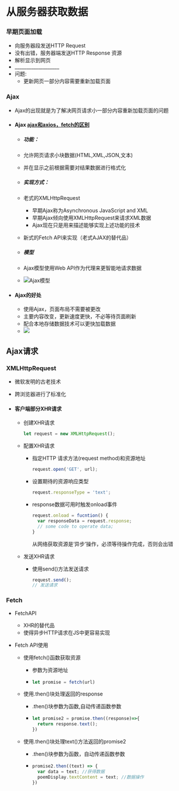 # 从服务器获取数据

### 早期页面加载

+ 向服务器段发送HTTP Request
+ 没有出错，服务器端发送HTTP Response 资源
+ 解析显示到网页
+ \_\_\_\_\_\_\_\_\_\_\_\_\_\_\_\_\_\_\_
+ 问题:
  + 更新网页一部分内容需要重新加载页面

### Ajax

+ Ajax的出现就是为了解决网页请求小一部分内容重新加载页面的问题

+ #### Ajax     [ajax和axios，fetch的区别](https://www.jianshu.com/p/8bc48f8fde75)

  + ##### 功能：

  + 允许网页请求小块数据(HTML,XML,JSON,文本)

  + 并在显示之前根据需要对结果数据进行格式化

  + ##### 实现方式：

  + 老式的XMLHttpRequest

    + 早期Ajax称为Asynchronous JavaScript and XML
    + 早期Ajax倾向使用XMLHttpRequest来请求XML数据
    + Ajax现在只是用来描述能够实现上述功能的技术

  + 新式的Fetch API来实现（老式AJAX的替代品）

  + ##### 模型

  + Ajax模型使用Web API作为代理来更智能地请求数据

  + ![Ajax模型](https://mdn.mozillademos.org/files/6477/moderne-web-site-architechture@2x.png)

+ #### Ajax的好处

  + 使用Ajax，页面布局不需要被更改
  + 主要内容改变，更新速度更快，不必等待页面刷新
  + 配合本地存储数据技术可以更快加载数据
  + ![](https://mdn.mozillademos.org/files/6477/moderne-web-site-architechture@2x.png)



## Ajax请求

### XMLHttpRequest

+ 微软发明的古老技术
+ 跨浏览器进行了标准化



+ #### 客户端部分XHR请求

  + 创建XHR请求

    ```js
    let request = new XMLHttpRequest();
    ```

  + 配置XHR请求

    + 指定HTTP 请求方法(request method)和资源地址

      ```js
      request.open('GET', url);
      ```

    + 设置期待的资源响应类型

      ```js
      request.responseType = 'text';
      ```

    + response数据可用时触发onload事件

      ```js
      request.onload = fucntion() {
      	var responseData = request.response;
      	// some code to operate data;
      }
      ```

      从网络获取资源是‘异步’操作，必须等待操作完成，否则会出错

  + 发送XHR请求

    + 使用send()方法发送请求

      ```js
      request.send();
      // 发送请求
      ```

### Fetch

+ FetchAPI

  + XHR的替代品
  + 使得异步HTTP请求在JS中更容易实现

+ Fetch API使用

  + 使用fetch()函数获取资源

    + 参数为资源地址

    + ```js
      let promise = fetch(url)
      ```

  + 使用.then()块处理返回的response

    + .then()块参数为函数,自动传递函数参数

    + ```js
      let promise2 = promise.then((response)=>{
      	return response.text();
      })
      ```

  + 使用.then()块处理text()方法返回的promise2

    + .then()块参数为函数，自动传递函数参数

    + ```js
      promise2.then((text) => {
      	var data = text; //获得数据
      	poemDisplay.textContent = text; //数据操作
      })
      ```

      